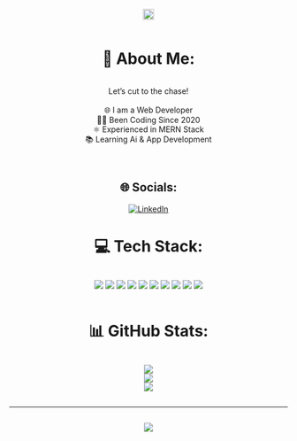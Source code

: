 <div style="display: flex; flex-direction: column; align-items: center; text-align: center;">

  <img src="https://i.pinimg.com/originals/b1/5b/d5/b15bd596014d9d9310e59b07b85da550.gif" 
       style="width: 100%; height: 20%; object-fit: cover;" />
  <br>

  <h1>💫 About Me:</h1>
  <p>
    Let’s cut to the chase!<br><br>
    🌐 I am a Web Developer<br>
    👨‍💻 Been Coding Since 2020<br>
    ⚛️ Experienced in MERN Stack<br>
    📚 Learning Ai & App Development<br><br>
  </p>

  <h2>🌐 Socials:</h2>
  <a href="https://linkedin.com/in/anisur-rahman-2ab806213">
    <img src="https://img.shields.io/badge/LinkedIn-%230077B5.svg?logo=linkedin&logoColor=white" alt="LinkedIn">
  </a>

  <h1>💻 Tech Stack:</h1>
  <p>
    <img src="https://img.shields.io/badge/MongoDB-%234ea94b.svg?style=for-the-badge&logo=mongodb&logoColor=white" />
    <img src="https://img.shields.io/badge/express.js-%23404d59.svg?style=for-the-badge&logo=express&logoColor=%2361DAFB" />
    <img src="https://img.shields.io/badge/react-%2320232a.svg?style=for-the-badge&logo=react&logoColor=%2361DAFB" />
    <img src="https://img.shields.io/badge/node.js-6DA55F?style=for-the-badge&logo=node.js&logoColor=white" />
    <img src="https://img.shields.io/badge/WordPress-%23117AC9.svg?style=for-the-badge&logo=WordPress&logoColor=white" />
    <img src="https://img.shields.io/badge/tailwindcss-%2338B2AC.svg?style=for-the-badge&logo=tailwind-css&logoColor=white" />
    <img src="https://img.shields.io/badge/html5-%23E34F26.svg?style=for-the-badge&logo=html5&logoColor=white" />
    <img src="https://img.shields.io/badge/css3-%231572B6.svg?style=for-the-badge&logo=css3&logoColor=white" />
    <img src="https://img.shields.io/badge/javascript-%23323330.svg?style=for-the-badge&logo=javascript&logoColor=%23F7DF1E" />
    <img src="https://img.shields.io/badge/c-%2300599C.svg?style=for-the-badge&logo=c&logoColor=white" />
  </p>

  <h1>📊 GitHub Stats:</h1>
  <p>
    <img src="https://github-readme-stats.vercel.app/api?username=axistus&theme=dark&hide_border=false&include_all_commits=true&count_private=true" /><br/>
    <img src="https://github-readme-streak-stats.herokuapp.com/?user=axistus&theme=dark&hide_border=false" /><br/>
    <img src="https://github-readme-stats.vercel.app/api/top-langs/?username=axistus&theme=dark&hide_border=false&include_all_commits=true&count_private=true&layout=compact" />
  </p>

  <hr style="width: 100%;" />
  <p>
    <img src="https://visitcount.itsvg.in/api?id=axistus&icon=0&color=0" />
  </p>

</div>
